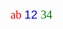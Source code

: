 <span style="font-family:Times New Roman; color:red; font-size:14pt;">ab </span>
<span style="font-family:Arial; color:blue; font-size: 14pt;">12 </span>
<span style="font-family: Impact; color: green; font-size: 14pt; font-style: em;">34 </span>
